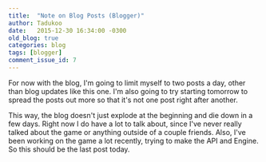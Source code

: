 ```yaml
---
title:  "Note on Blog Posts (Blogger)"
author: Tadukoo
date:   2015-12-30 16:34:00 -0300
old_blog: true
categories: blog
tags: [blogger]
comment_issue_id: 7
---
```

For now with the blog, I'm going to limit myself to two posts a day, other than blog updates like this one. I'm also going to try starting tomorrow to spread 
the posts out more so that it's not one post right after another.

This way, the blog doesn't just explode at the beginning and die down in a few days. Right now I do have a lot to talk about, since I've never really talked 
about the game or anything outside of a couple friends. Also, I've been working on the game a lot recently, trying to make the API and Engine. So this should 
be the last post today.
